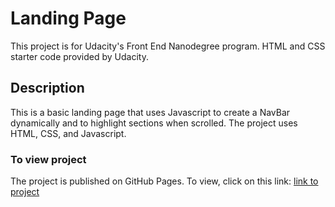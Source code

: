 # Landing Page

This project is for Udacity's Front End Nanodegree program. HTML and CSS starter code provided by Udacity. 

## Description

This is a basic landing page that uses Javascript to create a NavBar dynamically and to highlight sections when scrolled. The project uses HTML, CSS, and Javascript. 

### To view project

The project is published on GitHub Pages. To view, click on this link: [link to project](https://github.com/Ali-Hassan-420/Udacity-Landing-Page)


